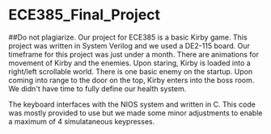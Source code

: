# ECE385_Final_Project
##Do not plagiarize.
Our project for ECE385 is a basic Kirby game. This project was written in System Verilog and we used a DE2-115 board. Our timeframe for this project was just under a month. There are animations for movement of Kirby and the enemies. Upon staring, Kirby is loaded into a right/left scrollable world. There is one basic enemy on the startup. Upon coming into range to the door on the top, Kirby enters into the boss room. We didn't have time to fully define our health system. 

The keyboard interfaces with the NIOS system and written in C. This code was mostly provided to use but we made some minor adjustments to enable a maximum of 4 simulataneous keypresses. 

